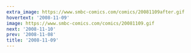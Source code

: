 ```yaml
---
extra_image: https://www.smbc-comics.com/comics/20081109after.gif
hovertext: '2008-11-09'
image: https://www.smbc-comics.com/comics/20081109.gif
next: '2008-11-10'
prev: '2008-11-08'
title: '2008-11-09'
---
```

